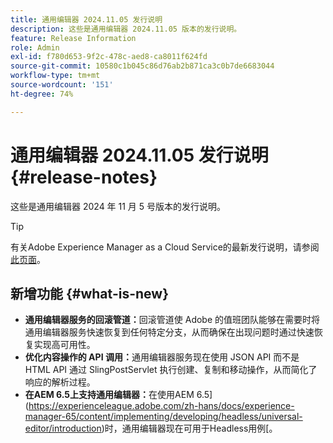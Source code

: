 ```yaml
---
title: 通用编辑器 2024.11.05 发行说明
description: 这些是通用编辑器 2024.11.05 版本的发行说明。
feature: Release Information
role: Admin
exl-id: f780d653-9f2c-478c-aed8-ca8011f624fd
source-git-commit: 10580c1b045c86d76ab2b871ca3c0b7de6683044
workflow-type: tm+mt
source-wordcount: '151'
ht-degree: 74%

---
```


# 通用编辑器 2024.11.05 发行说明 {#release-notes}

这些是通用编辑器 2024 年 11 月 5 号版本的发行说明。

>[!TIP]
>
>有关Adobe Experience Manager as a Cloud Service的最新发行说明，请参阅[此页面](/help/release-notes/release-notes-cloud/release-notes-current.md)。

## 新增功能 {#what-is-new}

* **通用编辑器服务的回滚管道：**&#x200B;回滚管道使 Adobe 的值班团队能够在需要时将通用编辑器服务快速恢复到任何特定分支，从而确保在出现问题时通过快速恢复实现高可用性。
* **优化内容操作的 API 调用：**&#x200B;通用编辑器服务现在使用 JSON API 而不是 HTML API 通过 SlingPostServlet 执行创建、复制和移动操作，从而简化了响应的解析过程。
* **在AEM 6.5上支持通用编辑器：**&#x200B;在使用AEM 6.5](https://experienceleague.adobe.com/zh-hans/docs/experience-manager-65/content/implementing/developing/headless/universal-editor/introduction)时，通用编辑器现在可用于Headless用例[。
